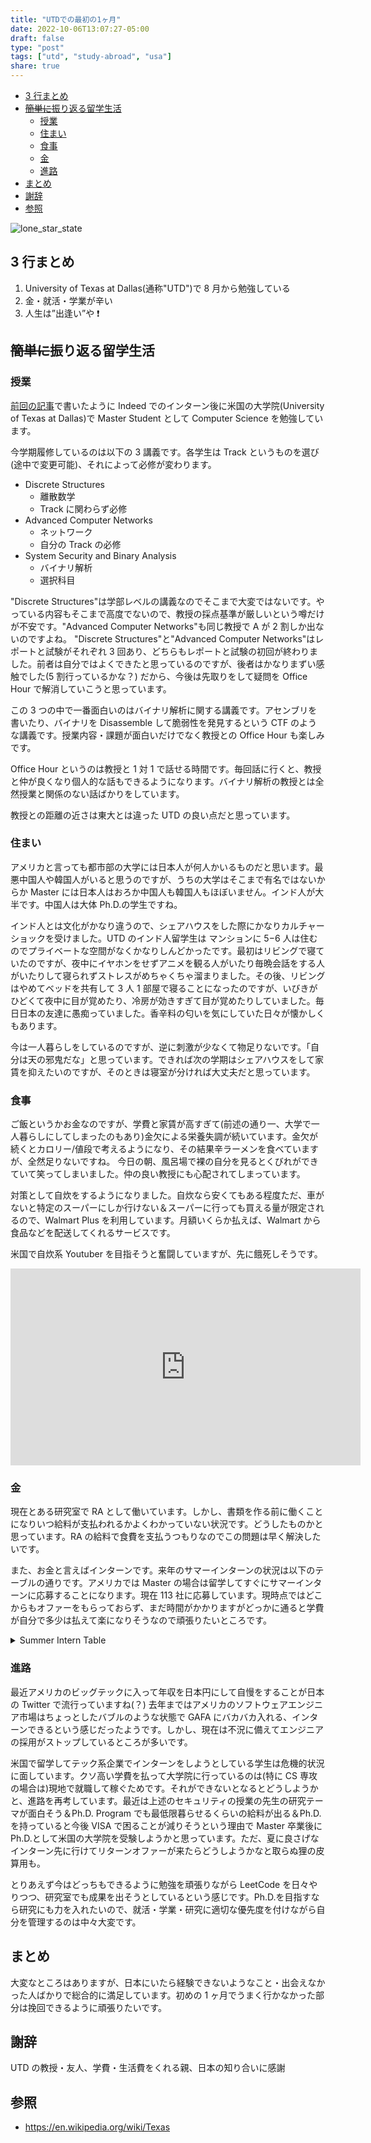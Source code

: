 ```yaml
---
title: "UTDでの最初の1ヶ月"
date: 2022-10-06T13:07:27-05:00
draft: false
type: "post"
tags: ["utd", "study-abroad", "usa"]
share: true
---
```


- [3 行まとめ](#3-行まとめ)
- [~~簡単に~~振り返る留学生活](#簡単に振り返る留学生活)
  - [授業](#授業)
  - [住まい](#住まい)
  - [食事](#食事)
  - [金](#金)
  - [進路](#進路)
- [まとめ](#まとめ)
- [謝辞](#謝辞)
- [参照](#参照)

![lone_star_state](/images/lone_star_state.svg "ボッチのメタファー＝テキサス州旗")

## 3 行まとめ

1. University of Texas at Dallas(通称"UTD")で 8 月から勉強している
2. 金・就活・学業が辛い
3. 人生は”出逢い”や ❗

## ~~簡単に~~振り返る留学生活

### 授業

[前回の記事](https://diohabara.github.io/ja-blog/intern-at-indeed-japan/)で書いたように Indeed でのインターン後に米国の大学院(University of Texas at Dallas)で Master Student として Computer Science を勉強しています。

今学期履修しているのは以下の 3 講義です。各学生は Track というものを選び(途中で変更可能)、それによって必修が変わります。

- Discrete Structures
  - 離散数学
  - Track に関わらず必修
- Advanced Computer Networks
  - ネットワーク
  - 自分の Track の必修
- System Security and Binary Analysis
  - バイナリ解析
  - 選択科目

"Discrete Structures"は学部レベルの講義なのでそこまで大変ではないです。やっている内容もそこまで高度でないので、教授の採点基準が厳しいという噂だけが不安です。"Advanced Computer Networks"も同じ教授で A が 2 割しか出ないのですよね。
"Discrete Structures"と"Advanced Computer Networks"はレポートと試験がそれぞれ 3 回あり、どちらもレポートと試験の初回が終わりました。前者は自分ではよくできたと思っているのですが、後者はかなりまずい感触でした(5 割行っているかな？)
だから、今後は先取りをして疑問を Office Hour で解消していこうと思っています。

この 3 つの中で一番面白いのはバイナリ解析に関する講義です。アセンブリを書いたり、バイナリを Disassemble して脆弱性を発見するという CTF のような講義です。授業内容・課題が面白いだけでなく教授との Office Hour も楽しみです。

Office Hour というのは教授と 1 対 1 で話せる時間です。毎回話に行くと、教授と仲が良くなり個人的な話もできるようになります。バイナリ解析の教授とは全然授業と関係のない話ばかりをしています。

教授との距離の近さは東大とは違った UTD の良い点だと思っています。

### 住まい

アメリカと言っても都市部の大学には日本人が何人かいるものだと思います。最悪中国人や韓国人がいると思うのですが、うちの大学はそこまで有名ではないからか Master には日本人はおろか中国人も韓国人もほぼいません。インド人が大半です。中国人は大体 Ph.D.の学生ですね。

インド人とは文化がかなり違うので、シェアハウスをした際にかなりカルチャーショックを受けました。UTD のインド人留学生は マンションに 5−6 人は住むのでプライベートな空間がなくかなりしんどかったです。最初はリビングで寝ていたのですが、夜中にイヤホンをせずアニメを観る人がいたり毎晩会話をする人がいたりして寝られずストレスがめちゃくちゃ溜まりました。その後、リビングはやめてベッドを共有して 3 人 1 部屋で寝ることになったのですが、いびきがひどくて夜中に目が覚めたり、冷房が効きすぎて目が覚めたりしていました。毎日日本の友達に愚痴っていました。香辛料の匂いを気にしていた日々が懐かしくもあります。

今は一人暮らしをしているのですが、逆に刺激が少なくて物足りないです。「自分は天の邪鬼だな」と思っています。できれば次の学期はシェアハウスをして家賃を抑えたいのですが、そのときは寝室が分ければ大丈夫だと思っています。

### 食事

ご飯というかお金なのですが、学費と家賃が高すぎて(前述の通り一、大学で一人暮らしにしてしまったのもあり)金欠による栄養失調が続いています。金欠が続くとカロリー/値段で考えるようになり、その結果辛ラーメンを食べていますが、全然足りないですね。
今日の朝、風呂場で裸の自分を見るとくびれができていて笑ってしまいました。仲の良い教授にも心配されてしまっています。

対策として自炊をするようになりました。自炊なら安くてもある程度ただ、車がないと特定のスーパーにしか行けない＆スーパーに行っても買える量が限定されるので、Walmart Plus を利用しています。月額いくらか払えば、Walmart から食品などを配送してくれるサービスです。

米国で自炊系 Youtuber を目指そうと奮闘していますが、先に餓死しそうです。

<iframe width="560" height="315" src="https://www.youtube.com/embed/oAKs6ghpaMI" title="YouTube video player" frameborder="0" allow="accelerometer; autoplay; clipboard-write; encrypted-media; gyroscope; picture-in-picture" allowfullscreen></iframe>

### 金

現在とある研究室で RA として働いています。しかし、書類を作る前に働くことになりいつ給料が支払われるかよくわかっていない状況です。どうしたものかと思っています。RA の給料で食費を支払うつもりなのでこの問題は早く解決したいです。

また、お金と言えばインターンです。来年のサマーインターンの状況は以下のテーブルの通りです。アメリカでは Master の場合は留学してすぐにサマーインターンに応募することになります。現在 113 社に応募しています。現時点ではどこからもオファーをもらっておらず、まだ時間がかかりますがどっかに通ると学費が自分で多少は払えて楽になりそうなので頑張りたいところです。

<details>
  <summary>Summer Intern Table</summary>

| Company                             | Job Title                                                                                                      | Year | Status       | Type   | Salary per hour(¥) | Salary per hour($) |
| ----------------------------------- | -------------------------------------------------------------------------------------------------------------- | ---- | ------------ | ------ | ------------------ | ------------------ |
| Barclays                            | Developer Analyst - Explorer Summer Intern Program - 2023                                                      | 2023 | 2 OAed💻     | Summer |                    |                    |
| Citadel                             | Software Engineer – Intern (US)                                                                                | 2023 | 2 OAed💻     | Summer |                    |                    |
| Goldman Sachs                       | Engineering                                                                                                    | 2023 | 2 OAed💻     | Summer |                    |                    |
| Hudson River Trading                | Software Engineering Internship - Summer 2023                                                                  | 2023 | 2 OAed💻     | Summer |                    |                    |
| Samsara                             | Software Engineering Intern                                                                                    | 2023 | 2 OAed💻     | Summer |                    |                    |
| SONY                                | Internship - Software Engineer - Software Development Environment/Automated Software Engineering               | 2023 | 2 OAed💻     | Summer |                    |                    |
| TikTok                              | Software Engineer Intern (Tiktok Ads Platform & Interface) - 2023 Summer (BS/MS)                               | 2023 | 2 OAed💻     | Summer |                    |                    |
| Twitch                              | Engineering Intern                                                                                             | 2023 | 2 OAed💻     | Summer |                    |                    |
| Google                              | Software Engineering Intern, MS, Summer 2023                                                                   | 2023 | 3 Referred🥰 | Summer |                    |                    |
| Adobe                               | 2023 University Graduate - Software Engineer                                                                   | 2023 | 4 Applied💌  | Summer |                    |                    |
| Affirm                              | Software Engineer Intern 2023                                                                                  | 2023 | 4 Applied💌  | Summer |                    |                    |
| Airbnb                              | 2023 Software Engineer Intern                                                                                  | 2023 | 4 Applied💌  | Summer |                    |                    |
| Akuna Capital                       | Development Internship - Python, Summer 2023                                                                   | 2023 | 4 Applied💌  | Summer |                    |                    |
| Amazon                              | Software Development Engineer Internship (2023)                                                                | 2023 | 4 Applied💌  | Summer |                    |                    |
| Amazon Robotics                     | Amazon Robotics Summer 2023 SDE Intern                                                                         | 2023 | 4 Applied💌  | Summer |                    |                    |
| Apple                               | Software Engineering Internship                                                                                | 2023 | 4 Applied💌  | Summer |                    |                    |
| Arrowstreet Capital                 | Quantitative Developer Intern, Summer 2023                                                                     | 2023 | 4 Applied💌  | Summer |                    |                    |
| Asana                               | Summer 2023 Engineering Internship - San Francisco                                                             | 2023 | 4 Applied💌  | Summer |                    |                    |
| Atlassian                           | Software Engineer Intern, 2023 Summer U.S.                                                                     | 2023 | 4 Applied💌  | Summer |                    |                    |
| Autodesk                            | Intern, Software Engineer                                                                                      | 2023 | 4 Applied💌  | Summer |                    |                    |
| BCG                                 | Engineering Intern (Summer 2023)                                                                               | 2023 | 4 Applied💌  | Summer |                    |                    |
| Benchling                           | Software Engineer Intern (Summer 2023)                                                                         | 2023 | 4 Applied💌  | Summer |                    |                    |
| Cadence                             | Software Engineering Intern                                                                                    | 2023 | 4 Applied💌  | Summer |                    |                    |
| Capital One                         | Technology Internship Program - Summer 2023                                                                    | 2023 | 4 Applied💌  | Summer |                    |                    |
| Cloudflare                          | Software Engineer - Intern (2023)                                                                              | 2023 | 4 Applied💌  | Summer |                    |                    |
| Cockroach Labs                      | Software Engineering Intern (Winter and Summer 2023                                                            | 2023 | 4 Applied💌  | Summer |                    |                    |
| Datadog                             | Software Engineer - Intern                                                                                     | 2023 | 4 Applied💌  | Summer |                    |                    |
| DELL                                | Graduate Intern                                                                                                | 2023 | 4 Applied💌  | Summer |                    |                    |
| DELL                                | Software Engineer Intern                                                                                       | 2023 | 4 Applied💌  | Summer |                    |                    |
| Deloitte Consulting                 | Software Engineering Summer Scholar                                                                            | 2023 | 4 Applied💌  | Summer |                    |                    |
| DoorDash                            | Software Engineer, Intern (Summer 2023)                                                                        | 2023 | 4 Applied💌  | Summer |                    |                    |
| Dropbox                             | Software Engineering Intern (Summer 2023)                                                                      | 2023 | 4 Applied💌  | Summer |                    |                    |
| Epic Games                          | Creative Team Engineering Intern - Fortnite                                                                    | 2023 | 4 Applied💌  | Summer |                    |                    |
| Figma                               | Software Engineer Intern (2023)                                                                                | 2023 | 4 Applied💌  | Summer |                    |                    |
| Five Rings                          | Software Developer Intern – Summer 2023 •                                                                      | 2023 | 4 Applied💌  | Summer |                    |                    |
| Fujitsu                             | Software Development Intern                                                                                    | 2023 | 4 Applied💌  | Summer |                    |                    |
| General Motors                      | 2023 Summer Intern – Information Technology                                                                    | 2023 | 4 Applied💌  | Summer |                    |                    |
| Grafana Labs                        | Engineering Intern Program 2023                                                                                | 2023 | 4 Applied💌  | Summer |                    |                    |
| Grammarly                           | Software Engineering Intern                                                                                    | 2023 | 4 Applied💌  | Summer |                    |                    |
| HP                                  | Print Summer 2023- Computer Science Internships                                                                | 2023 | 4 Applied💌  | Summer |                    |                    |
| IBM                                 | Firmware Developer Summer Intern: 2023                                                                         | 2023 | 4 Applied💌  | Summer |                    |                    |
| Intel                               | Graduate Internship - OS Software Engineer                                                                     | 2023 | 4 Applied💌  | Summer |                    |                    |
| LinkedIn                            | Software Engineer Intern - Summer 2023                                                                         | 2023 | 4 Applied💌  | Summer |                    |                    |
| Lucid Motors                        | Intern, Embedded Software Engineer - Summer 2023                                                               | 2023 | 4 Applied💌  | Summer |                    |                    |
| Lyft                                | Software Engineer Intern, Generalist (2023)                                                                    | 2023 | 4 Applied💌  | Summer |                    |                    |
| Microsoft                           | Software Engineering: Intern Opportunities for University Students, United States                              | 2023 | 4 Applied💌  | Summer |                    |                    |
| NASA                                | Summer 2023 Software Engineer Intern                                                                           | 2023 | 4 Applied💌  | Summer |                    |                    |
| NASDAQ                              | Software Engineer​ing Intern – US & Canada 2023 Internship                                                     | 2023 | 4 Applied💌  | Summer |                    |                    |
| NetApp                              | Intern - Software Engineer (BLDR)                                                                              | 2023 | 4 Applied💌  | Summer |                    |                    |
| Nuro                                | Software Engineer (SRE), Intern                                                                                | 2023 | 4 Applied💌  | Summer |                    |                    |
| Nvidia                              | Internships – Software 2023                                                                                    | 2023 | 4 Applied💌  | Summer |                    |                    |
| okta                                | Software Engineer Intern (Summer 2023)                                                                         | 2023 | 4 Applied💌  | Summer |                    |                    |
| Oracle                              | Software Engineer Intern - Corporate Architecture                                                              | 2023 | 4 Applied💌  | Summer |                    |                    |
| Palo Alto Networks                  | Intern - R&D (Research & Development)                                                                          | 2023 | 4 Applied💌  | Summer |                    |                    |
| Paramount                           | Software Engineering Internships - Summer 2023 (Mobile, Video, Web, UI)                                        | 2023 | 4 Applied💌  | Summer |                    |                    |
| PayPal                              | Software Engineer Intern                                                                                       | 2023 | 4 Applied💌  | Summer |                    |                    |
| Plaid                               | Software Engineer - Intern                                                                                     | 2023 | 4 Applied💌  | Summer |                    |                    |
| Pure Storage                        | Software Engineer Intern (for Summer 2023)                                                                     | 2023 | 4 Applied💌  | Summer |                    |                    |
| Pure Storage                        | Software Engineer Intern                                                                                       | 2023 | 4 Applied💌  | Summer |                    |                    |
| Putnam Investment                   | Software Engineer Summer Internship (For Summer 2023)                                                          | 2023 | 4 Applied💌  | Summer |                    |                    |
| Qualcom                             | Software Engineering Internship - Summer 2023                                                                  | 2023 | 4 Applied💌  | Summer |                    |                    |
| Quantcast                           | Software Engineering Intern - Summer 2023                                                                      | 2023 | 4 Applied💌  | Summer |                    |                    |
| Rippling                            | Software Engineering Intern, Summer 2023                                                                       | 2023 | 4 Applied💌  | Summer |                    |                    |
| Salesforce                          | Summer 2023 Intern - Software Engineer                                                                         | 2023 | 4 Applied💌  | Summer |                    |                    |
| Scale AI                            | Software Engineering Intern                                                                                    | 2023 | 4 Applied💌  | Summer |                    |                    |
| ServiceNow                          | IT Software Engineering Intern                                                                                 | 2023 | 4 Applied💌  | Summer |                    |                    |
| Seven Eight Capital                 | 2023 Software Engineer Intern (Campus Hire)                                                                    | 2023 | 4 Applied💌  | Summer |                    |                    |
| Slack                               | 2023 Summer Intern - Software Engineer [Slack]                                                                 | 2023 | 4 Applied💌  | Summer |                    |                    |
| Stripe                              | Software Engineering Intern                                                                                    | 2023 | 4 Applied💌  | Summer |                    |                    |
| Synopsis                            | Intern (Technical-Engineering)                                                                                 | 2023 | 4 Applied💌  | Summer |                    |                    |
| Tableau                             | Summer 2023 Intern - Software Engineer                                                                         | 2023 | 4 Applied💌  | Summer |                    |                    |
| The D. E. Shaw Group                | Software Developer Intern                                                                                      | 2023 | 4 Applied💌  | Summer |                    |                    |
| Two Sigma                           | Software Engineering Internship - NYC                                                                          | 2023 | 4 Applied💌  | Summer |                    |                    |
| Uber                                | 2023 Software Engineer Internship                                                                              | 2023 | 4 Applied💌  | Summer |                    |                    |
| UiPath                              | Software Engineer Intern                                                                                       | 2023 | 4 Applied💌  | Summer |                    |                    |
| VISA                                | Intern, Software Engineer - Masters - Multiple Locations - Summer 2023                                         | 2023 | 4 Applied💌  | Summer |                    |                    |
| VISA                                | Intern, Software Engineer - Masters - Multiple Locations - Summer 2023                                         | 2023 | 4 Applied💌  | Summer |                    |                    |
| Warner Bros. Discovery’s technology | Software Engineering Internship - Summer 2023                                                                  | 2023 | 4 Applied💌  | Summer |                    |                    |
| Waymo                               | 2023 Intern, Software Engineer, Generalist                                                                     | 2023 | 4 Applied💌  | Summer |                    |                    |
| Yugabyte                            | Software Engineer Intern - Core Database                                                                       | 2023 | 4 Applied💌  | Summer |                    |                    |
| Zoom                                | 2023 Software Development Engineer - Intern                                                                    | 2023 | 4 Applied💌  | Summer |                    |                    |
| Arm                                 | Intern Software Engineer                                                                                       | 2023 | 5 Rejected🙏 | Summer |                    |                    |
| Audible                             | Audible Software Development Engineer Internship                                                               | 2023 | 5 Rejected🙏 | Summer |                    |                    |
| Bank of New York Mellon(BNY Mellon) | 2023 START Technology Intern Program - Developer - NYC                                                         | 2023 | 5 Rejected🙏 | Summer |                    |                    |
| BlackRock                           | 2023 Summer Internship Program - Investments - Investment Operations - Global Investment Operations - New York | 2023 | 5 Rejected🙏 | Summer |                    |                    |
| Bloomberg                           | 2023 Software Engineer Intern                                                                                  | 2023 | 5 Rejected🙏 | Summer |                    |                    |
| Cisco                               | Enterprise Applications & Infrastructure Engineer - Summer FY23 Internship (Meraki)                            | 2023 | 5 Rejected🙏 | Summer |                    |                    |
| Cisco                               | Product Software Engineer (Firmware / Features) Intern - Summer 2023 (Meraki)                                  | 2023 | 5 Rejected🙏 | Summer |                    |                    |
| Cisco                               | Site Reliability Engineer Summer 2023 Internship (Meraki)                                                      | 2023 | 5 Rejected🙏 | Summer |                    |                    |
| Cisco                               | Full Stack Software Engineer Intern - Summer 2023 (Meraki)                                                     | 2023 | 5 Rejected🙏 | Summer |                    |                    |
| Cisco                               | Test Automation Engineer Summer 2023 Internship (Meraki)                                                       | 2023 | 5 Rejected🙏 | Summer |                    |                    |
| databricks                          | Software Engineering Intern (2023)                                                                             | 2023 | 5 Rejected🙏 | Summer |                    |                    |
| DRW                                 | Software Developer Intern                                                                                      | 2023 | 5 Rejected🙏 | Summer |                    |                    |
| Duolingo                            | Software Engineer, Intern                                                                                      | 2023 | 5 Rejected🙏 | Summer |                    |                    |
| IMC                                 | Software Engineer Intern -- Summer 2023                                                                        | 2023 | 5 Rejected🙏 | Summer |                    |                    |
| Intel                               | Automation Software Engineer Graduate Intern                                                                   | 2023 | 5 Rejected🙏 | Summer |                    |                    |
| Jane Street                         | Software Engineer Internship, May - September                                                                  | 2023 | 5 Rejected🙏 | Summer |                    |                    |
| JPMorgan Chase                      | 2023 Software Engineer Program – Summer Internship Opportunities                                               | 2023 | 5 Rejected🙏 | Summer |                    |                    |
| McKinsey & Company                  | Software Engineering Intern - University Students                                                              | 2023 | 5 Rejected🙏 | Summer |                    |                    |
| Meta                                | Software Engineer Intern/ Co-Op                                                                                | 2023 | 5 Rejected🙏 | Summer |                    |                    |
| Optiver                             | Software Engineer Intern (Summer 2023 – Chicago)                                                               | 2023 | 5 Rejected🙏 | Summer |                    |                    |
| Palantir                            | Software Engineer, Internship                                                                                  | 2023 | 5 Rejected🙏 | Summer |                    |                    |
| Pinterest                           | Software Engineering Intern (USA)                                                                              | 2023 | 5 Rejected🙏 | Summer |                    |                    |
| Ramp                                | Software Engineer Internship - Backend                                                                         | 2023 | 5 Rejected🙏 | Summer |                    |                    |
| Roblox                              | Software Engineer - Intern (Summer 2023)                                                                       | 2023 | 5 Rejected🙏 | Summer |                    |                    |
| TikTok                              | Software Engineer Intern (Platform Governance)- 2023 Summer (BS/ MS)                                           | 2023 | 5 Rejected🙏 | Summer |                    |                    |
| Toyota Connected                    | Software Engineer - Summer 2023 Intern                                                                         | 2023 | 5 Rejected🙏 | Summer |                    |                    |
| Toyota Connected                    | Embedded Software Engineer - Summer 2023 Intern                                                                | 2023 | 5 Rejected🙏 | Summer |                    |                    |
| Toyota Connected                    | Machine Learning Engineer - Summer 2023 Intern                                                                 | 2023 | 5 Rejected🙏 | Summer |                    |                    |
| Valkyrie Trading                    | Software Engineer Intern (Summer 2023)                                                                         | 2023 | 5 Rejected🙏 | Summer |                    |                    |
| Virtu Financial                     | Internship - Developer                                                                                         | 2023 | 5 Rejected🙏 | Summer |                    |                    |
| Workiva                             | 2023 Summer - Software Engineer Intern                                                                         | 2023 | 5 Rejected🙏 | Summer |                    |                    |
| Intel                               | Software Engineer - Graduate Intern                                                                            | 2023 | 6 Canceled❌ | Summer |                    |                    |

</details>

### 進路

最近アメリカのビッグテックに入って年収を日本円にして自慢をすることが日本の Twitter で流行っていますね(？)
去年まではアメリカのソフトウェアエンジニア市場はちょっとしたバブルのような状態で GAFA にバカバカ入れる、インターンできるという感じだったようです。しかし、現在は不況に備えてエンジニアの採用がストップしているところが多いです。

米国で留学してテック系企業でインターンをしようとしている学生は危機的状況に面しています。クソ高い学費を払って大学院に行っているのは(特に CS 専攻の場合は)現地で就職して稼ぐためです。それができないとなるとどうしようかと、進路を再考しています。最近は上述のセキュリティの授業の先生の研究テーマが面白そう＆Ph.D. Program でも最低限暮らせるくらいの給料が出る＆Ph.D.を持っていると今後 VISA で困ることが減りそうという理由で Master 卒業後に Ph.D.として米国の大学院を受験しようかと思っています。ただ、夏に良さげなインターン先に行けてリターンオファーが来たらどうしようかなと取らぬ狸の皮算用も。

とりあえず今はどっちもできるように勉強を頑張りながら LeetCode を日々やりつつ、研究室でも成果を出そうとしているという感じです。Ph.D.を目指すなら研究にも力を入れたいので、就活・学業・研究に適切な優先度を付けながら自分を管理するのは中々大変です。

## まとめ

大変なところはありますが、日本にいたら経験できないようなこと・出会えなかった人ばかりで総合的に満足しています。初めの 1 ヶ月でうまく行かなかった部分は挽回できるように頑張りたいです。

## 謝辞

UTD の教授・友人、学費・生活費をくれる親、日本の知り合いに感謝

## 参照

- <https://en.wikipedia.org/wiki/Texas>
